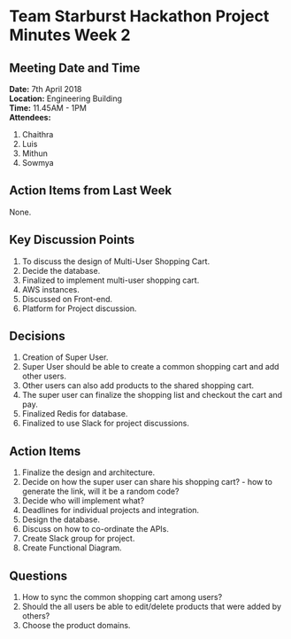# **Team Starburst Hackathon Project Minutes Week 2**

## Meeting Date and Time

**Date:** 7th April 2018</br>
**Location:** Engineering Building</br>
**Time:** 11.45AM - 1PM</br>
**Attendees:**

1. Chaithra
2. Luis
3. Mithun
4. Sowmya

## Action Items from Last Week

None.

## Key Discussion Points

1. To discuss the design of Multi-User Shopping Cart.
2. Decide the database.
3. Finalized to implement multi-user shopping cart.
4. AWS instances.
5. Discussed on Front-end.
6. Platform for Project discussion.

## Decisions

1. Creation of Super User.
2. Super User should be able to create a common shopping cart and add other users.
3. Other users can also add products to the shared shopping cart.
4. The super user can finalize the shopping list and checkout the cart and pay.
5. Finalized Redis for database.
6. Finalized to use Slack for project discussions.

## Action Items

1. Finalize the design and architecture.
2. Decide on how the super user can share his shopping cart? - how to generate the link, will it be a random code?
3. Decide who will implement what?
4. Deadlines for individual projects and integration.
5. Design the database.
6. Discuss on how to co-ordinate the APIs.
7. Create Slack group for project.
8. Create Functional Diagram.

## Questions

1. How to sync the common shopping cart among users?
2. Should the all users be able to edit/delete products that were added by others?
3. Choose the product domains.